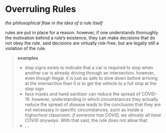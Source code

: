 # Overruling Rules

_the philosophical flaw in the idea of a rule itself_

rules are put in place for a reason. however, if one understands thoroughly the motivation behind a rule’s existence, they can make decisions that do not obey the rule. said decisions are virtually risk-free, but are legally still a violation of the rule.

> **examples**
>
> - stop signs exists to indicate that a car is required to stop when another car is already driving through an intersection. however, even though illegal, it is just as safe to slow down before arriving at the intersection than it is to get the vehicle to a full stop at the stop sign
> - face masks and hand sanitizer can reduce the spread of COVID-19. however, understanding in which circumstances they actually reduce the spread of disease leads to the conclusion that they are not necessary in specific circumstances, such as inside a highschool classroom. _if someone has COVID, we already all have COVID anyways_. With that said, the rule does not allow that.
> - ...
